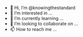 - 👋 Hi, I’m @knowingthestandard
- 👀 I’m interested in ...
- 🌱 I’m currently learning ...
- 💞️ I’m looking to collaborate on ...
- 📫 How to reach me ...

<!---
knowingthestandard/knowingthestandard is a ✨ special ✨ repository because its `README.md` (this file) appears on your GitHub profile.
You can click the Preview link to take a look at your changes.
--->
